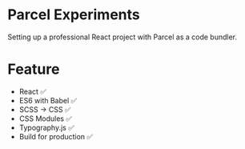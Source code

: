 # Parcel Experiments

Setting up a professional React project with Parcel as a code bundler.

# Feature

- React ✅
- ES6 with Babel ✅
- SCSS -> CSS ✅
- CSS Modules ✅
- Typography.js ✅
- Build for production ✅
